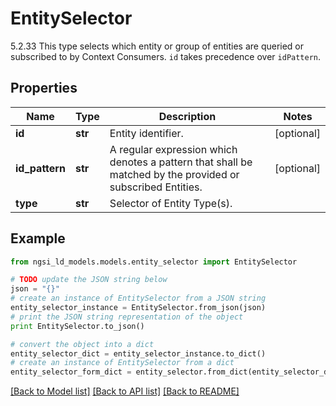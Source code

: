 # EntitySelector

5.2.33 This type selects which entity or group of entities are queried or subscribed to by Context Consumers. `id` takes precedence over `idPattern`. 

## Properties

Name | Type | Description | Notes
------------ | ------------- | ------------- | -------------
**id** | **str** | Entity identifier.  | [optional] 
**id_pattern** | **str** | A regular expression which denotes a pattern that shall be matched by the provided or subscribed Entities.  | [optional] 
**type** | **str** | Selector of Entity Type(s).  | 

## Example

```python
from ngsi_ld_models.models.entity_selector import EntitySelector

# TODO update the JSON string below
json = "{}"
# create an instance of EntitySelector from a JSON string
entity_selector_instance = EntitySelector.from_json(json)
# print the JSON string representation of the object
print EntitySelector.to_json()

# convert the object into a dict
entity_selector_dict = entity_selector_instance.to_dict()
# create an instance of EntitySelector from a dict
entity_selector_form_dict = entity_selector.from_dict(entity_selector_dict)
```
[[Back to Model list]](../README.md#documentation-for-models) [[Back to API list]](../README.md#documentation-for-api-endpoints) [[Back to README]](../README.md)


